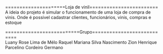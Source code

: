 =====================Loja de vinil========================<br>
A ideia do projeto é simular o funcionamento de uma loja de compra de vinis.
Onde é possivel cadastrar clientes, funcionários, vinis, compras e estoque

==========================Grupo===========================<br>
Luany Rose Lima de Mélo
Raquel Mariana Silva Nascimento
Zion Henrique Parcelino Cordeiro Germano
